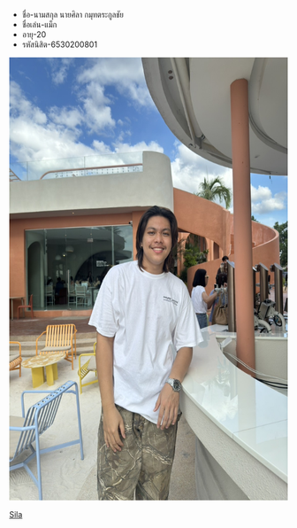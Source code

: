- ชื่อ-นามสกุล นายศิลา กมุทตระกูลชัย 
- ชื่อเล่น-แม็ก
- อายุ-20
- รหัสนิสิต-6530200801
<p align="center">
  <img src="/IMG/S__5980267.jpg" width="600" height="800" alt="student">
</p>

[Sila](https://sila801.github.io/)
